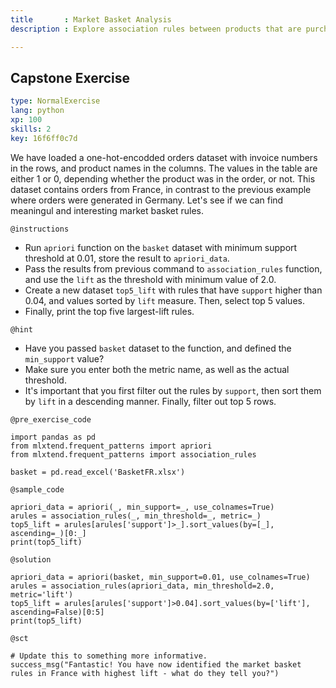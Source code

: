 ```yaml
---
title       : Market Basket Analysis
description : Explore association rules between products that are purchased together

---
```

## Capstone Exercise

```yaml
type: NormalExercise
lang: python
xp: 100
skills: 2
key: 16f6ff0c7d
```

We have loaded a one-hot-encodded orders dataset with invoice numbers in the rows, and product names in the columns. The values in the table are either 1 or 0, depending whether the product was in the order, or not. This dataset contains orders from France, in contrast to the previous example where orders were generated in Germany. Let's see if we can find meaningul and interesting market basket rules.

`@instructions`
- Run `apriori` function on the `basket` dataset with minimum support threshold at 0.01, store the result to `apriori_data`.
- Pass the results from previous command to `association_rules` function, and use the `lift` as the threshold with minimum value of 2.0.
- Create a new dataset `top5_lift` with rules that have `support` higher than 0.04, and values sorted by `lift` measure. Then, select top 5 values.
- Finally, print the top five largest-lift rules.

`@hint`
- Have you passed `basket` dataset to the function, and defined the `min_support` value? 
- Make sure you enter both the metric name, as well as the actual threshold.
- It's important that you first filter out the rules by `support`, then sort them by `lift` in a descending manner. Finally, filter out top 5 rows.

`@pre_exercise_code`
```{python}
import pandas as pd
from mlxtend.frequent_patterns import apriori
from mlxtend.frequent_patterns import association_rules

basket = pd.read_excel('BasketFR.xlsx')
```
`@sample_code`
```{python}
apriori_data = apriori(_, min_support=_, use_colnames=True)
arules = association_rules(_, min_threshold=_, metric=_)
top5_lift = arules[arules['support']>_].sort_values(by=[_], ascending=_)[0:_]
print(top5_lift)
```
`@solution`
```{python}
apriori_data = apriori(basket, min_support=0.01, use_colnames=True)
arules = association_rules(apriori_data, min_threshold=2.0, metric='lift')
top5_lift = arules[arules['support']>0.04].sort_values(by=['lift'], ascending=False)[0:5]
print(top5_lift)
```
`@sct`
```{python}
# Update this to something more informative.
success_msg("Fantastic! You have now identified the market basket rules in France with highest lift - what do they tell you?")
```




